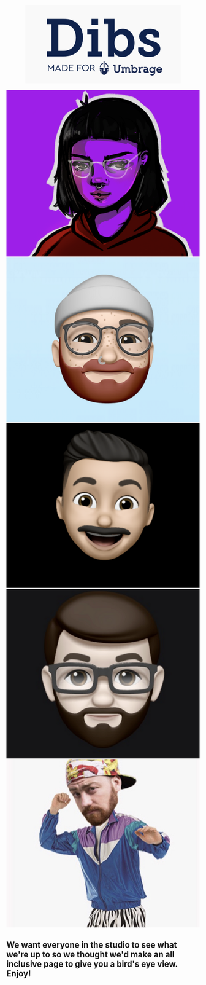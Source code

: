 <p align="center"> 
  <img src="dibs.png">
</p>

<p align="center">
  <img src="aivory.png">
  <img src="colton.png">
  <img src="sebastian.png">
  <img src="uly.png">
  <img src="daniel.png">
  </p>


## We want everyone in the studio to see what we're up to so we thought we'd make an all inclusive page to give you a bird's eye view. Enjoy!
